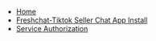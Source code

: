 - [Home](home.md)
- [Freshchat-Tiktok Seller Chat App Install](app-install.md)
- [Service Authorization](service-authorization.md)